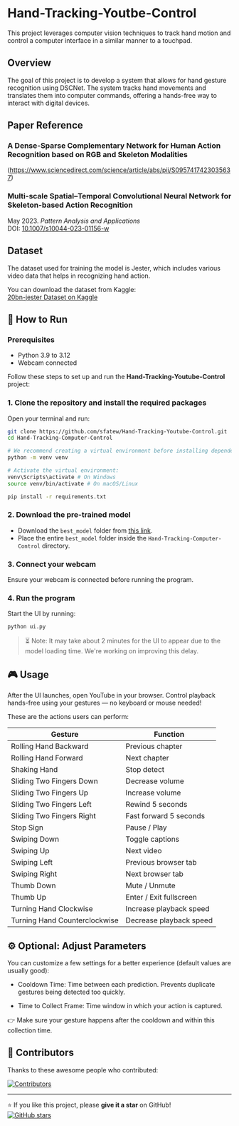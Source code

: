 # Hand-Tracking-Youtbe-Control

This project leverages computer vision techniques to track hand motion and control a computer interface in a similar manner to a touchpad.

## Overview

The goal of this project is to develop a system that allows for hand gesture recognition using DSCNet. The system tracks hand movements and translates them into computer commands, offering a hands-free way to interact with digital devices.

## Paper Reference

### A Dense-Sparse Complementary Network for Human Action Recognition based on RGB and Skeleton Modalities
(https://www.sciencedirect.com/science/article/abs/pii/S0957417423035637)

### Multi-scale Spatial–Temporal Convolutional Neural Network for Skeleton-based Action Recognition  
May 2023. *Pattern Analysis and Applications*<br>
DOI: [10.1007/s10044-023-01156-w](https://doi.org/10.1007/s10044-023-01156-w)

## Dataset

The dataset used for training the model is Jester, which includes various video data that helps in recognizing hand action.
 
You can download the dataset from Kaggle:  
[20bn-jester Dataset on Kaggle](https://www.kaggle.com/datasets/toxicmender/20bn-jester)

## 🚀 How to Run

### Prerequisites
- Python 3.9 to 3.12
- Webcam connected

Follow these steps to set up and run the **Hand-Tracking-Youtube-Control** project:

### 1. **Clone the repository and install the required packages**  
Open your terminal and run:
```bash
git clone https://github.com/sfatew/Hand-Tracking-Youtube-Control.git
cd Hand-Tracking-Computer-Control

# We recommend creating a virtual environment before installing dependencies.
python -m venv venv

# Activate the virtual environment:
venv\Scripts\activate # On Windows
source venv/bin/activate # On macOS/Linux

pip install -r requirements.txt
```

### 2. Download the pre-trained model

- Download the `best_model` folder from [this link](https://drive.google.com/file/d/12gNNiUO1jzPNQfqIZ_4mgXttaTYKpfp2/view?usp=sharing).
- Place the entire `best_model` folder inside the `Hand-Tracking-Computer-Control` directory.

### 3. Connect your webcam
Ensure your webcam is connected before running the program.

### 4. Run the program
Start the UI by running:

```bash
python ui.py
```


> ⏳ Note: It may take about 2 minutes for the UI to appear due to the model loading time. We're working on improving this delay.

## 🎮 Usage
After the UI launches, open YouTube in your browser. Control playback hands-free using your gestures — no keyboard or mouse needed!

These are the actions users can perform:

| Gesture                        | Function                        |
|-------------------------------|----------------------------------|
| Rolling Hand Backward         | Previous chapter                 |
| Rolling Hand Forward          | Next chapter                     |
| Shaking Hand                  | Stop detect                      |
| Sliding Two Fingers Down      | Decrease volume                  |
| Sliding Two Fingers Up        | Increase volume                  |
| Sliding Two Fingers Left      | Rewind 5 seconds                 |
| Sliding Two Fingers Right     | Fast forward 5 seconds           |
| Stop Sign                     | Pause / Play                     |
| Swiping Down                  | Toggle captions                  |
| Swiping Up                    | Next video                       |
| Swiping Left                  | Previous browser tab             |
| Swiping Right                 | Next browser tab                 |
| Thumb Down                    | Mute / Unmute                    |
| Thumb Up                      | Enter / Exit fullscreen          |
| Turning Hand Clockwise        | Increase playback speed          |
| Turning Hand Counterclockwise| Decrease playback speed          |

## ⚙️ Optional: Adjust Parameters
You can customize a few settings for a better experience (default values are usually good):

- Cooldown Time: Time between each prediction. Prevents duplicate gestures being detected too quickly.

- Time to Collect Frame: Time window in which your action is captured.

👉 Make sure your gesture happens after the cooldown and within this collection time.

## 👥 Contributors

Thanks to these awesome people who contributed:

[![Contributors](https://img.shields.io/github/contributors/sfatew/Hand-Tracking-Computer-Control.svg)](https://github.com/sfatew/Hand-Tracking-Computer-Control/graphs/contributors)

---

⭐ If you like this project, please **give it a star** on GitHub!  
[![GitHub stars](https://img.shields.io/github/stars/sfatew/Hand-Tracking-Computer-Control?style=social)](https://github.com/sfatew/Hand-Tracking-Computer-Control/stargazers)

